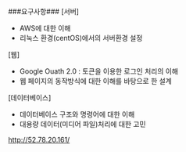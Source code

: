 ###요구사항###
[서버]
- AWS에 대한 이해
- 리눅스 환경(centOS)에서의 서버환경 설정</li>

[웹]
- Google Ouath 2.0 : 토큰을 이용한 로그인 처리의 이해
- 웹 페이지의 동작방식에 대한 이해를 바탕으로 한 설계

[데이터베이스]
- 데이터베이스 구조와 명령어에 대한 이해
- 대용량 데이터(미디어 파일)처리에 대한 고민
 

http://52.78.20.161/ 
